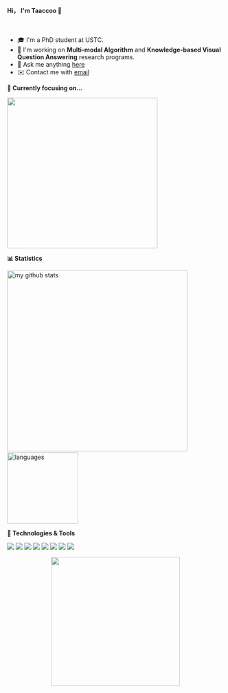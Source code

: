 
#### Hi， I'm Taaccoo 👋
<br>

- 🎓 I'm a PhD student at USTC. 
- 🔭 I'm working on **Multi-modal Algorithm** and **Knowledge-based Visual Question Answering**  research programs.
- 💬 Ask me anything [here](https://github.com/taaccoo/taaccoo/issues)
- ✉️ Contact me with [email](mailto:1584093613@qq.com)



<strong>🔭 Currently focusing on...</strong>

<a href="https://github.com/taaccoo/awesome-vqa-latest"> <img src="https://github-readme-stats.vercel.app/api/pin/?username=taaccoo&repo=awesome-vqa-latest" width=350> </a> 


<strong>📊 Statistics</strong>

<!-- My GitHub stats with buefy theme ❤️ -->
<p align="left">
<img src="https://github-readme-stats.vercel.app/api?username=taaccoo&show_icons=true&theme=onedark" alt="my github stats" width="420"/>&nbsp;<img src="https://github-readme-stats.vercel.app/api/top-langs/?username=taaccoo&layout=compact&theme=onedark&hide=tex,jupyter notebook" alt="languages" height="165">
</p>


<strong> 🔧 Technologies & Tools </strong>

![](https://img.shields.io/badge/OS-Linux-informational?style=flat&logo=linux&logoColor=FCC624&color=FCC624) ![](https://img.shields.io/badge/Editor-VS_Code-informational?style=flat&logo=visual-studio-code&logoColor=blue&color=blue) ![](https://img.shields.io/badge/DL-Pytorch-informational?style=flat&logo=pytorch&logoColor=EE4C2C&color=EE4C2C) ![](https://img.shields.io/badge/Code-Python-informational?style=flat&logo=python&logoColor=yellow&color=yellow) ![](https://img.shields.io/badge/Code-C_Sharp-informational?style=flat&logo=c-sharp&logoColor=239120&color=239120) ![](https://img.shields.io/badge/Tools-Docker-informational?style=flat&logo=docker&logoColor=2496ED&color=2496ED) ![](https://img.shields.io/badge/Shell-Bash-informational?style=flat&logo=gnu-bash&logoColor=4EAA25&color=4EAA25) ![](https://img.shields.io/badge/Layout-Latex-informational?style=flat&logo=latex&logoColor=008080&color=008080)


<!-- <strong>⚡ Fun facts</strong>
<hr> -->
<!--
**Taaccoo/Taaccoo** is a ✨ _special_ ✨ repository because its `README.md` (this file) appears on your GitHub profile.

Here are some ideas to get you started:

- 🔭 I’m currently working on ...
- 🌱 I’m currently learning ...
- 👯 I’m looking to collaborate on ...
- 🤔 I’m looking for help with ...
- 💬 Ask me about ...
- 📫 How to reach me: ...
- 😄 Pronouns: ...
- ⚡ Fun fact: ...
-->
<p align="center">
  <img src="https://intro.rustbridge.com/img/ferris.gif" width="300">
</p>